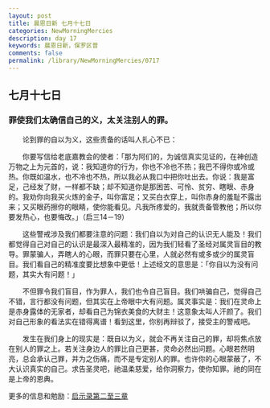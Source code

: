 ```yaml
---
layout: post
title: 晨恩日新 七月十七日
categories: NewMorningMercies
description: day 17
keywords: 晨恩日新，保罗区普
comments: false
permalink: /library/NewMorningMercies/0717
---
```


## 七月十七日

### 罪使我们太确信自己的义，太关注别人的罪。

&emsp;&emsp;论到罪的自以为义，这些责备的话叫人扎心不已：

&emsp;&emsp;你要写信给老底嘉教会的使者：「那为阿们的，为诚信真实见证的，在神创造万物之上为元首的，说：我知道你的行为，你也不冷也不热；我巴不得你或冷或热。你既如温水，也不冷也不热，所以我必从我口中把你吐出去。你说：我是富足，己经发了财，一样都不缺；却不知道你是那困苦、可怜、贫穷、瞎眼、赤身的。我劝你向我买火炼的金子，叫你富足；又买白衣穿上，叫你赤身的羞耻不露出来；又买眼药擦你的眼睛，使你能看见。凡我所疼爱的，我就责备管教他；所以你要发热心，也要悔改。」（启三14－19）

&emsp;&emsp;这些警戒涉及我们都要注意的问题：我们自以为对自己的认识无人能及！我们都觉得自己对自己的认识是最深入最精准的，因为我们轻看了圣经对属灵盲目的教导。罪蒙骗人，弄瞎人的心眼，而罪只要在心里，人就必然有或多或少的属灵盲目。我们看自己的精准度要比想象中更低！上述经文的意思是：「你自以为没有问题，其实大有问题！」

&emsp;&emsp;不但罪令我们盲目，作为罪人，我们也令自己盲目。我们哄骗自己，觉得自己不错，言行都没有问题，但其实在上帝眼中大有问题。属灵事实是：我们在灵命上是赤身露体的无家者，却看自己为锦衣美食的大财主！这意象太叫人汗颜了。我们对自己形象的看法实在错得离谱！看到这里，你别再辩驳了，接受主的警戒吧。

&emsp;&emsp;发生在我们身上的现实是：既自以为义，就会不再关注自己的罪，却将焦点放在别人的罪之上。若关注身边人的罪比自己更甚，灵命必然出问题。心眼若然明亮，总会承认己罪，并为之伤痛，而不是专定别人的罪。也许你的心眼蒙蔽了，不大认识真实的自己。求告圣灵吧，祂温柔慈爱，给你洞察力，使你知罪。祂的同在是上帝的恩典。

更多的信息和勉励：[启示录第二至三章]()
